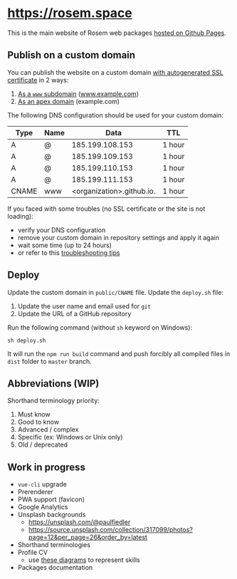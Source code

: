 # https://rosem.space

This is the main website of Rosem web packages [hosted on Github Pages](https://rosemspace.github.io).

## Publish on a custom domain

You can publish the website on a custom domain [with autogenerated SSL certificate](https://github.community/t5/GitHub-Pages/Do-i-need-SSL-Certificate-for-github-pages/td-p/15671) in 2 ways:
1. [As a `www` subdomain](https://help.github.com/en/github/working-with-github-pages/managing-a-custom-domain-for-your-github-pages-site#configuring-a-subdomain) (www.example.com)
2. [As an apex domain](https://help.github.com/en/github/working-with-github-pages/managing-a-custom-domain-for-your-github-pages-site#configuring-an-apex-domain) (example.com)

The following DNS configuration should be used for your custom domain:

|Type|Name|Data|TTL|
|----|----|----|---|
|A|@|185.199.108.153|1 hour|
|A|@|185.199.109.153|1 hour|
|A|@|185.199.110.153|1 hour|
|A|@|185.199.111.153|1 hour|
|CNAME|www|\<organization\>.github.io.|1 hour|

If you faced with some troubles (no SSL certificate or the site is not loading):
- verify your DNS configuration
- remove your custom domain in repository settings and apply it again
- wait some time (up to 24 hours)
- or refer to this [troubleshooting tips](https://help.github.com/en/github/working-with-github-pages/troubleshooting-custom-domains-and-github-pages)

## Deploy

Update the custom domain in `public/CNAME` file.
Update the `deploy.sh` file:

1. Update the user name and email used for `git`
2. Update the URL of a GitHub repository

Run the following command (without `sh` keyword on Windows):

```shell script
sh deploy.sh
```

It will run the `npm run build` command and push forcibly all compiled files in `dist` folder to `master` branch.

## Abbreviations (WIP)

Shorthand terminology priority:

1. Must know
2. Good to know
3. Advanced / complex
4. Specific (ex: Windows or Unix only)
5. Old / deprecated

## Work in progress

- `vue-cli` upgrade
- Prerenderer
- PWA support (favicon)
- Google Analytics
- Unsplash backgrounds
    - https://unsplash.com/@paulfiedler
    - https://source.unsplash.com/collection/317099/photos?page=12&per_page=26&order_by=latest
- Shorthand terminologies
- Profile CV
    - use [these diagrams](https://github.com/kamranahmedse/developer-roadmap) to represent skills
- Packages documentation
